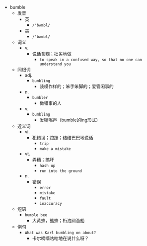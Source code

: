 - bumble
  - 发音
    - 英
      - `/'bʌmbl/`
    - 美
      - `/'bʌmbl/`
  - 词义
    - v.
      - 说话含糊；拙劣地做
        - `to speak in a confused way, so that no one can understand you`
  - 同根词
    - adj.
      - `bumbling`
        - 装模作样的；笨手笨脚的；爱管闲事的
    - n.
      - `bumbler`
        - 做错事的人
    - v.
      - `bumbling`
        - 发嗡嗡声（bumble的ing形式）
  - 近义词
    - vi.
      - 犯错误；踉跄；结结巴巴地说话
        - `trip`
        - `make a mistake`
    - vt.
      - 弄糟；搞坏
        - `hash up`
        - `run into the ground`
    - n.
      - 错误
        - `error`
        - `mistake`
        - `fault`
        - `inaccuracy`
  - 短语
    - `bumble bee`
      - 大黄蜂，熊蜂；桁洩网渔船 
  - 例句
    - `What was Karl bumbling on about?`
      - 卡尔嘀嘀咕咕地在说什么呀？

